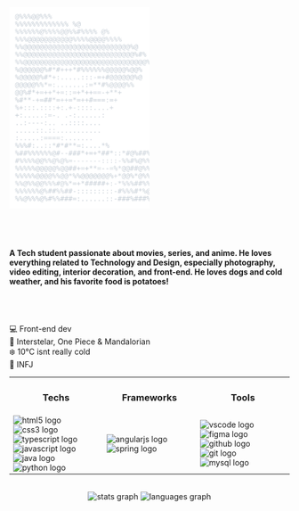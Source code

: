 



<a href="https://github.com/LucasKazuhiro/LucasKazuhiro">
<picture>   
<img alt="ascii-profile" src="card-dark-mode.svg" width="50%">
</picture>
</a>



<br><br>

<h4>
A Tech student passionate about movies, series, and anime. He loves everything related to Technology and Design, especially photography, video editing, interior decoration, and front-end. He loves dogs and cold weather, and his favorite food is potatoes!
</h4>

<br><br>

💻 Front-end dev <br>
🎥 Interstelar, One Piece & Mandalorian <br>
❄️ 10°C isnt really cold <br>
💭 INFJ <br>


<div align="center">
<table width="100%">
<tr>
<th> <h3 align="center" border="0">Techs</h2> </th>
<th> <h3 align="center">Frameworks</h2> </th>
<th> <h3 align="center" >Tools</h2> </th>
</tr>

<tr>

<td width="33%">
<div align="left">
<img src="https://skillicons.dev/icons?i=html" height="50" alt="html5 logo"  />
<img width="12" />
<img src="https://skillicons.dev/icons?i=css" height="50" alt="css3 logo"  />
<img width="12" />
<img src="https://skillicons.dev/icons?i=ts" height="50" alt="typescript logo"  />
<img width="12" />
<img src="https://skillicons.dev/icons?i=js" height="50" alt="javascript logo"  />
<img width="12" />
<img src="https://skillicons.dev/icons?i=java" height="50" alt="java logo"  />
<img width="12" />
<img src="https://skillicons.dev/icons?i=py" height="50" alt="python logo"  />
</div>
</td>

<td width="33%">
<div align="left">
<img src="https://skillicons.dev/icons?i=angular" height="50" alt="angularjs logo"  />
<img src="https://skillicons.dev/icons?i=spring" height="50" alt="spring logo"  />
</div>
</td>

<td width="33%">
<div align="left">
<img src="https://skillicons.dev/icons?i=vscode" height="50" alt="vscode logo"  />
<img width="12" />
<img src="https://skillicons.dev/icons?i=figma" height="50" alt="figma logo"  />
<img width="12" />
<img src="https://skillicons.dev/icons?i=github" height="50" alt="github logo"  />
<img width="12" />
<img src="https://skillicons.dev/icons?i=git" height="50" alt="git logo"  />
<img width="12" />
<img src="https://skillicons.dev/icons?i=mysql" height="50" alt="mysql logo"  />
</div>
</td>

</tr>
</table>
</div>

<br>



<div id="plots">
<div align="center">
<img src="https://github-readme-stats.vercel.app/api?username=LucasKazuhiro&hide_title=false&hide_rank=false&show_icons=true&include_all_commits=true&count_private=true&disable_animations=false&theme=aura&locale=en&hide_border=true&order=1&custom_title=My%20Stats%20on%20Github" height="190" alt="stats graph"  />
<img src="https://github-readme-stats.vercel.app/api/top-langs?username=LucasKazuhiro&locale=en&hide_title=false&layout=compact&card_width=320&langs_count=5&theme=aura&hide_border=true&order=2&custom_title=Languages" height="190" alt="languages graph"  />
</div>

<!-- <div align="center">
<img src="https://streak-stats.demolab.com?user=LucasKazuhiro&locale=en&mode=weekly&theme=aura&hide_border=true&border_radius=5&order=3" height="190" alt="streak graph"  />
</div> -->



</div>
</div>

